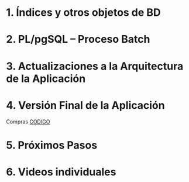 # 1. Índices y otros objetos de BD

# 2. PL/pgSQL – Proceso Batch

# 3. Actualizaciones a la Arquitectura de la Aplicación

# 4. Versión Final de la Aplicación
Compras
[CODIGO](../MOD_COMPRAS/Proveedores)
# 5. Próximos Pasos

# 6. Videos individuales
